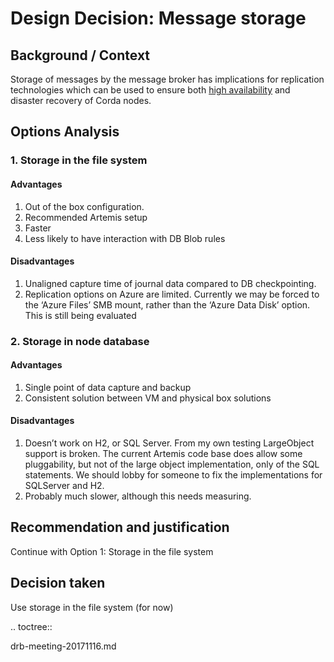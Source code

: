 # Design Decision: Message storage

## Background / Context

Storage of messages by the message broker has implications for replication technologies which can be used to ensure both
[high availability](../design.md) and disaster recovery of Corda nodes.

## Options Analysis

### 1. Storage in the file system

#### Advantages

1.    Out of the box configuration.
2.    Recommended Artemis setup
3.    Faster
4.    Less likely to have interaction with DB Blob rules

#### Disadvantages

1.    Unaligned capture time of journal data compared to DB checkpointing.
2.    Replication options on Azure are limited. Currently we may be forced to the ‘Azure Files’ SMB mount, rather than the ‘Azure Data Disk’ option. This is still being evaluated

### 2. Storage in node database

#### Advantages

1. Single point of data capture and backup
2. Consistent solution between VM and physical box solutions

#### Disadvantages

1. Doesn’t work on H2, or SQL Server. From my own testing LargeObject support is broken. The current Artemis code base does allow some pluggability, but not of the large object implementation, only of the SQL statements. We should lobby for someone to fix the implementations for SQLServer and H2.
2. Probably much slower, although this needs measuring.

## Recommendation and justification

Continue with Option 1: Storage in the file system

## Decision taken

Use storage in the file system (for now)

.. toctree::

   drb-meeting-20171116.md
